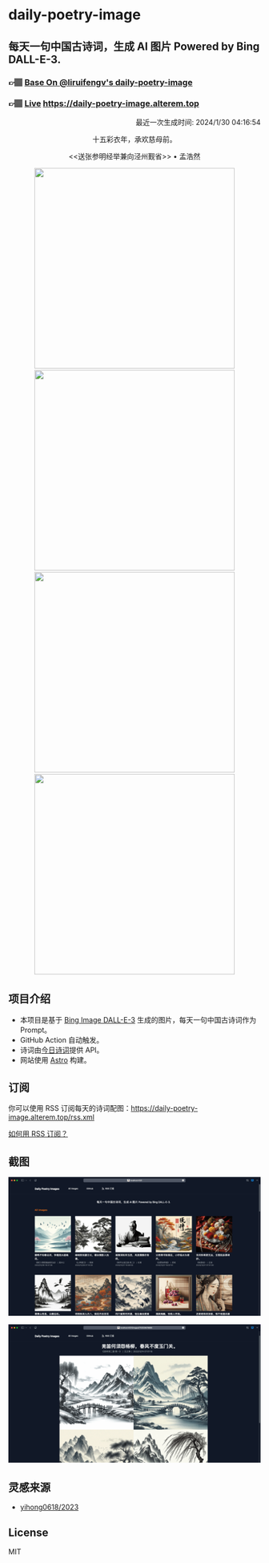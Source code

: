 
# daily-poetry-image

## 每天一句中国古诗词，生成 AI 图片 Powered by Bing DALL-E-3.

### 👉🏽 [Base On @liruifengv's daily-poetry-image](https://github.com/liruifengv/daily-poetry-image)

### 👉🏽 [Live](https://daily-poetry-image.alterem.top/) https://daily-poetry-image.alterem.top

<p align="right">
  最近一次生成时间: 2024/1/30 04:16:54
</p>
<p align="center">
十五彩衣年，承欢慈母前。
</p>
<p align="center">
<<送张参明经举兼向泾州觐省>> • 孟浩然
</p>
<p align="center">
<img src="https://tse1.mm.bing.net/th/id/OIG3.YyYvnj4iYtpjQNOQ7nYP" height="400" width="400" />
<img src="https://tse3.mm.bing.net/th/id/OIG3.JJwfhFBydDbwG5v92811" height="400" width="400" />
<img src="https://tse3.mm.bing.net/th/id/OIG3.fsmCxl7.ik_FBkjnPr4R" height="400" width="400" />
<img src="https://tse3.mm.bing.net/th/id/OIG3.H2EXTmQe2uJQY1sN4_K1" height="400" width="400" />
</p>

## 项目介绍

-   本项目是基于 [Bing Image DALL-E-3](https://www.bing.com/images/create) 生成的图片，每天一句中国古诗词作为 Prompt。
-   GitHub Action 自动触发。
-   诗词由[今日诗词](https://www.jinrishici.com/)提供 API。
-   网站使用 [Astro](https://astro.build) 构建。

## 订阅

你可以使用 RSS 订阅每天的诗词配图：https://daily-poetry-image.alterem.top/rss.xml

[如何用 RSS 订阅？](https://zhuanlan.zhihu.com/p/55026716)

## 截图

![图片列表](./screenshots/Snipaste_2023-12-28_21-00-26.png)

![图片详情](./screenshots/Snipaste_2023-12-28_21-00-53.png)

## 灵感来源

-   [yihong0618/2023](https://github.com/yihong0618/2023)

## License

MIT

